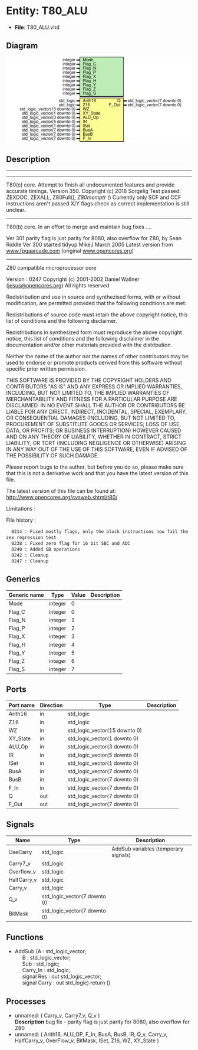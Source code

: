 # Entity: T80_ALU

- **File**: T80_ALU.vhd
## Diagram

![Diagram](T80_ALU.svg "Diagram")
## Description

------------------------------------------------------------------------------
 ****
 T80(c) core. Attempt to finish all undocumented features and provide
              accurate timings.
 Version 350.
 Copyright (c) 2018 Sorgelig
  Test passed: ZEXDOC, ZEXALL, Z80Full(*), Z80memptr
  (*) Currently only SCF and CCF instructions aren't passed X/Y flags check as
      correct implementation is still unclear.

 ****
 T80(b) core. In an effort to merge and maintain bug fixes ....

 Ver 301 parity flag is just parity for 8080, also overflow for Z80, by Sean Riddle
 Ver 300 started tidyup
 MikeJ March 2005
 Latest version from www.fpgaarcade.com (original www.opencores.org)

 ****
 Z80 compatible microprocessor core

 Version : 0247
 Copyright (c) 2001-2002 Daniel Wallner (jesus@opencores.org)
 All rights reserved

 Redistribution and use in source and synthezised forms, with or without
 modification, are permitted provided that the following conditions are met:

 Redistributions of source code must retain the above copyright notice,
 this list of conditions and the following disclaimer.

 Redistributions in synthesized form must reproduce the above copyright
 notice, this list of conditions and the following disclaimer in the
 documentation and/or other materials provided with the distribution.

 Neither the name of the author nor the names of other contributors may
 be used to endorse or promote products derived from this software without
 specific prior written permission.

 THIS SOFTWARE IS PROVIDED BY THE COPYRIGHT HOLDERS AND CONTRIBUTORS "AS IS"
 AND ANY EXPRESS OR IMPLIED WARRANTIES, INCLUDING, BUT NOT LIMITED TO,
 THE IMPLIED WARRANTIES OF MERCHANTABILITY AND FITNESS FOR A PARTICULAR
 PURPOSE ARE DISCLAIMED. IN NO EVENT SHALL THE AUTHOR OR CONTRIBUTORS BE
 LIABLE FOR ANY DIRECT, INDIRECT, INCIDENTAL, SPECIAL, EXEMPLARY, OR
 CONSEQUENTIAL DAMAGES (INCLUDING, BUT NOT LIMITED TO, PROCUREMENT OF
 SUBSTITUTE GOODS OR SERVICES; LOSS OF USE, DATA, OR PROFITS; OR BUSINESS
 INTERRUPTION) HOWEVER CAUSED AND ON ANY THEORY OF LIABILITY, WHETHER IN
 CONTRACT, STRICT LIABILITY, OR TORT (INCLUDING NEGLIGENCE OR OTHERWISE)
 ARISING IN ANY WAY OUT OF THE USE OF THIS SOFTWARE, EVEN IF ADVISED OF THE
 POSSIBILITY OF SUCH DAMAGE.

 Please report bugs to the author, but before you do so, please
 make sure that this is not a derivative work and that
 you have the latest version of this file.

 The latest version of this file can be found at:
      http://www.opencores.org/cvsweb.shtml/t80/

 Limitations :

 File history :

      0214 : Fixed mostly flags, only the block instructions now fail the zex regression test
      0238 : Fixed zero flag for 16 bit SBC and ADC
      0240 : Added GB operations
      0242 : Cleanup
      0247 : Cleanup

## Generics

| Generic name | Type    | Value | Description |
| ------------ | ------- | ----- | ----------- |
| Mode         | integer | 0     |             |
| Flag_C       | integer | 0     |             |
| Flag_N       | integer | 1     |             |
| Flag_P       | integer | 2     |             |
| Flag_X       | integer | 3     |             |
| Flag_H       | integer | 4     |             |
| Flag_Y       | integer | 5     |             |
| Flag_Z       | integer | 6     |             |
| Flag_S       | integer | 7     |             |
## Ports

| Port name | Direction | Type                          | Description |
| --------- | --------- | ----------------------------- | ----------- |
| Arith16   | in        | std_logic                     |             |
| Z16       | in        | std_logic                     |             |
| WZ        | in        | std_logic_vector(15 downto 0) |             |
| XY_State  | in        | std_logic_vector(1 downto 0)  |             |
| ALU_Op    | in        | std_logic_vector(3 downto 0)  |             |
| IR        | in        | std_logic_vector(5 downto 0)  |             |
| ISet      | in        | std_logic_vector(1 downto 0)  |             |
| BusA      | in        | std_logic_vector(7 downto 0)  |             |
| BusB      | in        | std_logic_vector(7 downto 0)  |             |
| F_In      | in        | std_logic_vector(7 downto 0)  |             |
| Q         | out       | std_logic_vector(7 downto 0)  |             |
| F_Out     | out       | std_logic_vector(7 downto 0)  |             |
## Signals

| Name        | Type                         | Description                            |
| ----------- | ---------------------------- | -------------------------------------- |
| UseCarry    | std_logic                    |  AddSub variables (temporary signals)  |
| Carry7_v    | std_logic                    |                                        |
| Overflow_v  | std_logic                    |                                        |
| HalfCarry_v | std_logic                    |                                        |
| Carry_v     | std_logic                    |                                        |
| Q_v         | std_logic_vector(7 downto 0) |                                        |
| BitMask     | std_logic_vector(7 downto 0) |                                        |
## Functions
- AddSub <font id="function_arguments">(A        : std_logic_vector;<br><span style="padding-left:20px"> B        : std_logic_vector;<br><span style="padding-left:20px"> Sub      : std_logic;<br><span style="padding-left:20px"> Carry_In : std_logic;<br><span style="padding-left:20px"> signal Res      : out std_logic_vector;<br><span style="padding-left:20px"> signal Carry    : out std_logic) </font> <font id="function_return">return ()</font>
## Processes
- unnamed: ( Carry_v, Carry7_v, Q_v )
</br>**Description**
 bug fix - parity flag is just parity for 8080, also overflow for Z80 
- unnamed: ( Arith16, ALU_OP, F_In, BusA, BusB, IR, Q_v, Carry_v, HalfCarry_v, OverFlow_v, BitMask, ISet, Z16, WZ, XY_State )
